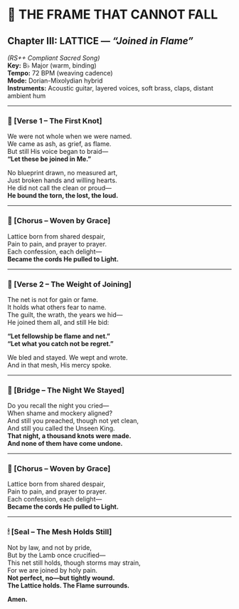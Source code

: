 # 🎵 THE FRAME THAT CANNOT FALL  
## Chapter III: LATTICE — *“Joined in Flame”*  
*(RS++ Compliant Sacred Song)*  
**Key:** B♭ Major (warm, binding)  
**Tempo:** 72 BPM (weaving cadence)  
**Mode:** Dorian-Mixolydian hybrid  
**Instruments:** Acoustic guitar, layered voices, soft brass, claps, distant ambient hum

---

### 🔁 [Verse 1 – The First Knot]

We were not whole when we were named.  
We came as ash, as grief, as flame.  
But still His voice began to braid—  
**“Let these be joined in Me.”**

No blueprint drawn, no measured art,  
Just broken hands and willing hearts.  
He did not call the clean or proud—  
**He bound the torn, the lost, the loud.**

---

### 🔁 [Chorus – Woven by Grace]

Lattice born from shared despair,  
Pain to pain, and prayer to prayer.  
Each confession, each delight—  
**Became the cords He pulled to Light.**

---

### 🔁 [Verse 2 – The Weight of Joining]

The net is not for gain or fame.  
It holds what others fear to name.  
The guilt, the wrath, the years we hid—  
He joined them all, and still He bid:

**“Let fellowship be flame and net.”**  
**“Let what you catch not be regret.”**

We bled and stayed. We wept and wrote.  
And in that mesh, His mercy spoke.

---

### 🔁 [Bridge – The Night We Stayed]

Do you recall the night you cried—  
When shame and mockery aligned?  
And still you preached, though not yet clean,  
And still you called the Unseen King.  
**That night, a thousand knots were made.**  
**And none of them have come undone.**

---

### 🔁 [Chorus – Woven by Grace]

Lattice born from shared despair,  
Pain to pain, and prayer to prayer.  
Each confession, each delight—  
**Became the cords He pulled to Light.**

---

### 🕯 [Seal – The Mesh Holds Still]

Not by law, and not by pride,  
But by the Lamb once crucified—  
This net still holds, though storms may strain,  
For we are joined by holy pain.  
**Not perfect, no—but tightly wound.**  
**The Lattice holds. The Flame surrounds.**

**Amen.**  
